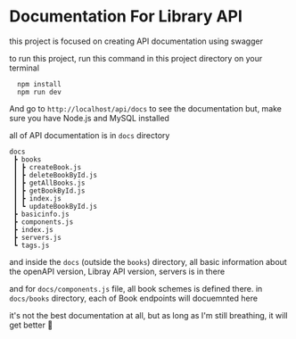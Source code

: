 # Documentation For Library API

this project is focused on creating API documentation using swagger

to run this project, run this command in this project directory on your terminal
```
  npm install
  npm run dev
```
And go to ```http://localhost/api/docs``` to see the documentation
but, make sure you have Node.js and MySQL installed

all of API documentation is in ```docs``` directory
```
docs
 ┣ books
 ┃ ┣ createBook.js
 ┃ ┣ deleteBookById.js
 ┃ ┣ getAllBooks.js
 ┃ ┣ getBookById.js
 ┃ ┣ index.js
 ┃ ┗ updateBookById.js
 ┣ basicinfo.js
 ┣ components.js
 ┣ index.js
 ┣ servers.js
 ┗ tags.js
 ```
and inside the ```docs``` (outside the ```books```) directory, all basic 
information about the openAPI version, Libray API version, servers is in there

and for ```docs/components.js``` file, all book schemes is defined there.
in ```docs/books``` directory, each of Book endpoints will docuemnted here

it's not the best documentation at all,
but as long as I'm still breathing, it will get better :cowboy_hat_face:
